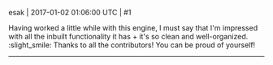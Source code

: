 esak | 2017-01-02 01:06:00 UTC | #1

Having worked a little while with this engine, I must say that I'm impressed with all the inbuilt functionality it has + it's so clean and well-organized.  :slight_smile: 
Thanks to all the contributors! You can be proud of yourself!

-------------------------

